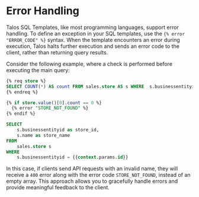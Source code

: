 # Error Handling

Talos SQL Templates, like most programming languages, support error handling. To define an exception in your SQL templates, use the `{% error "ERROR_CODE" %}` syntax. When the template encounters an error during execution, Talos halts further execution and sends an error code to the client, rather than returning query results.

Consider the following example, where a check is performed before executing the main query:

```sql
{% req store %}
SELECT COUNT(*) AS count FROM sales.store AS s WHERE  s.businessentityid = {{ context.params.id }}
{% endreq %}

{% if store.value()[0].count == 0 %}
  {% error "STORE_NOT_FOUND" %}
{% endif %}

SELECT
    s.businessentityid as store_id,
    s.name as store_name
FROM
    sales.store s
WHERE 
    s.businessentityid = {{context.params.id}}
```

In this case, if clients send API requests with an invalid name, they will receive a `400` error along with the error code `STORE_NOT_FOUND`, instead of an empty array. This approach allows you to gracefully handle errors and provide meaningful feedback to the client.